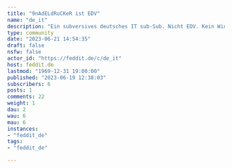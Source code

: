 ```yaml
---
title: "9nAdELdRuCKeR ist EDV" 
name: "de_it"
description: "Ein subversives deutsches IT sub-Sub. Nicht EDV. Kein Windows. Kein iPhone. Kein closed source. Keine Nutzer von vorherig genanntem."
type: community
date: "2023-06-21 14:54:35"
draft: false
nsfw: false
actor_id: "https://feddit.de/c/de_it"
host: feddit.de
lastmod: "1969-12-31 19:00:00"
published: "2023-06-19 12:38:03"
subscribers: 6
posts: 1
comments: 22
weight: 1
dau: 2
wau: 6
mau: 6
instances:
- "feddit_de"
tags: 
- "feddit_de"

---
```

